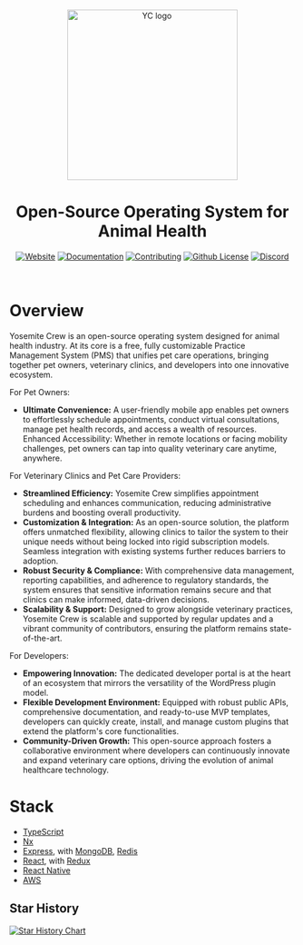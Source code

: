 <br>

<p align="center">
  <a href="https://yosemitecrew.com/">
    <img src="https://avatars.githubusercontent.com/u/180446025?s=200&v=4" width="300px" alt="YC logo" />
  </a>
</p>

<h1 align="center" >Open-Source Operating System for Animal Health</h1>

<div align="center"> 
  
  [![Website](https://img.shields.io/badge/Yosemite%20Crew-D04122)](https://yosemitecrew.com/) [![Documentation](https://img.shields.io/badge/Docs-247AED)](https://yosemitecrew.com/) [![Contributing](https://img.shields.io/badge/Contribute-FF9800)](https://github.com/YosemiteCrew/Yosemite-Crew/blob/main/CONTRIBUTING.md) [![Github License](https://img.shields.io/badge/License-4CAF50)](https://github.com/YosemiteCrew/Yosemite-Crew/blob/main/LICENSE.txt) [![Discord](https://img.shields.io/badge/Discord-lightblue?logo=discord)](https://discord.gg/R7eMnhwX)
  
</div>

<br>

# Overview
Yosemite Crew is an open-source operating system designed for animal health industry. At its core is a free, fully customizable Practice Management System (PMS) that unifies pet care operations, bringing together pet owners, veterinary clinics, and developers into one innovative ecosystem.

For Pet Owners:

- **Ultimate Convenience:** A user-friendly mobile app enables pet owners to effortlessly schedule appointments, conduct virtual consultations, manage pet health records, and access a wealth of resources.
Enhanced Accessibility: Whether in remote locations or facing mobility challenges, pet owners can tap into quality veterinary care anytime, anywhere.

For Veterinary Clinics and Pet Care Providers:

- **Streamlined Efficiency:** Yosemite Crew simplifies appointment scheduling and enhances communication, reducing administrative burdens and boosting overall productivity.
- **Customization & Integration:** As an open-source solution, the platform offers unmatched flexibility, allowing clinics to tailor the system to their unique needs without being locked into rigid subscription models. Seamless integration with existing systems further reduces barriers to adoption.
- **Robust Security & Compliance:** With comprehensive data management, reporting capabilities, and adherence to regulatory standards, the system ensures that sensitive information remains secure and that clinics can make informed, data-driven decisions.
- **Scalability & Support:** Designed to grow alongside veterinary practices, Yosemite Crew is scalable and supported by regular updates and a vibrant community of contributors, ensuring the platform remains state-of-the-art.

For Developers:

- **Empowering Innovation:** The dedicated developer portal is at the heart of an ecosystem that mirrors the versatility of the WordPress plugin model.
- **Flexible Development Environment:** Equipped with robust public APIs, comprehensive documentation, and ready-to-use MVP templates, developers can quickly create, install, and manage custom plugins that extend the platform's core functionalities.
- **Community-Driven Growth:** This open-source approach fosters a collaborative environment where developers can continuously innovate and expand veterinary care options, driving the evolution of animal healthcare technology.

# Stack
- [TypeScript](https://www.typescriptlang.org/)
- [Nx](https://nx.dev/)
- [Express](https://expressjs.com/), with [MongoDB](https://www.mongodb.com/), [Redis](https://redis.io/)
- [React](https://reactjs.org/), with [Redux](https://redux.js.org/)
- [React Native](https://reactnative.dev/)
- [AWS](https://aws.amazon.com)

## Star History

<a href="https://star-history.com/#YosemiteCrew/Yosemite-Crew&Date">
 <picture>
   <source media="(prefers-color-scheme: dark)" srcset="https://api.star-history.com/svg?repos=YosemiteCrew/Yosemite-Crew&type=Date&theme=dark" />
   <source media="(prefers-color-scheme: light)" srcset="https://api.star-history.com/svg?repos=YosemiteCrew/Yosemite-Crew&type=Date" />
   <img alt="Star History Chart" src="https://api.star-history.com/svg?repos=YosemiteCrew/Yosemite-Crew&type=Date" />
 </picture>
</a>




